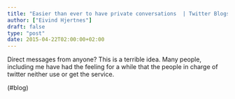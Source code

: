 ```yaml
---
title: "Easier than ever to have private conversations  | Twitter Blogs"
author: ["Eivind Hjertnes"]
draft: false
type: "post"
date: 2015-04-22T02:00:00+02:00
---
```


Direct messages from anyone? This is a terrible idea. Many people,
including me have had the feeling for a while that the people in charge
of twitter neither use or get the service.

(#blog)
